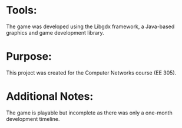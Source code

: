 # Tools:
The game was developed using the Libgdx framework, a Java-based graphics and game development library.

# Purpose:
This project was created for the Computer Networks course (EE 305).

# Additional Notes:
The game is playable but incomplete as there was only a one-month development timeline.
